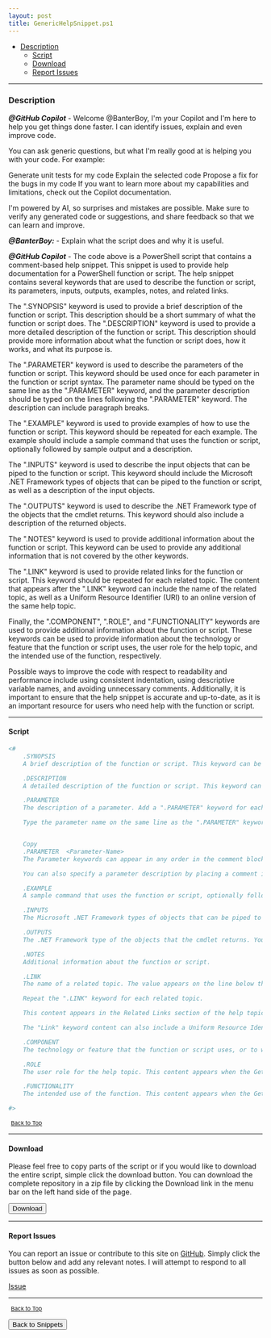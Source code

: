 ```yaml
---
layout: post
title: GenericHelpSnippet.ps1
---
```


- [Description](#description)
  - [Script](#script)
  - [Download](#download)
  - [Report Issues](#report-issues)

---

### Description

**_@GitHub Copilot_** - Welcome @BanterBoy, I'm your Copilot and I'm here to help you get things done faster. I can identify issues, explain and even improve code.

You can ask generic questions, but what I'm really good at is helping you with your code. For example:

Generate unit tests for my code
Explain the selected code
Propose a fix for the bugs in my code
If you want to learn more about my capabilities and limitations, check out the Copilot documentation.

I'm powered by AI, so surprises and mistakes are possible. Make sure to verify any generated code or suggestions, and share feedback so that we can learn and improve.

**_@BanterBoy:_** - Explain what the script does and why it is useful.

**_@GitHub Copilot_** - The code above is a PowerShell script that contains a comment-based help snippet. This snippet is used to provide help documentation for a PowerShell function or script. The help snippet contains several keywords that are used to describe the function or script, its parameters, inputs, outputs, examples, notes, and related links.

The ".SYNOPSIS" keyword is used to provide a brief description of the function or script. This description should be a short summary of what the function or script does. The ".DESCRIPTION" keyword is used to provide a more detailed description of the function or script. This description should provide more information about what the function or script does, how it works, and what its purpose is.

The ".PARAMETER" keyword is used to describe the parameters of the function or script. This keyword should be used once for each parameter in the function or script syntax. The parameter name should be typed on the same line as the ".PARAMETER" keyword, and the parameter description should be typed on the lines following the ".PARAMETER" keyword. The description can include paragraph breaks.

The ".EXAMPLE" keyword is used to provide examples of how to use the function or script. This keyword should be repeated for each example. The example should include a sample command that uses the function or script, optionally followed by sample output and a description.

The ".INPUTS" keyword is used to describe the input objects that can be piped to the function or script. This keyword should include the Microsoft .NET Framework types of objects that can be piped to the function or script, as well as a description of the input objects.

The ".OUTPUTS" keyword is used to describe the .NET Framework type of the objects that the cmdlet returns. This keyword should also include a description of the returned objects.

The ".NOTES" keyword is used to provide additional information about the function or script. This keyword can be used to provide any additional information that is not covered by the other keywords.

The ".LINK" keyword is used to provide related links for the function or script. This keyword should be repeated for each related topic. The content that appears after the ".LINK" keyword can include the name of the related topic, as well as a Uniform Resource Identifier (URI) to an online version of the same help topic.

Finally, the ".COMPONENT", ".ROLE", and ".FUNCTIONALITY" keywords are used to provide additional information about the function or script. These keywords can be used to provide information about the technology or feature that the function or script uses, the user role for the help topic, and the intended use of the function, respectively.

Possible ways to improve the code with respect to readability and performance include using consistent indentation, using descriptive variable names, and avoiding unnecessary comments. Additionally, it is important to ensure that the help snippet is accurate and up-to-date, as it is an important resource for users who need help with the function or script.

---

#### Script

```powershell
<#
    .SYNOPSIS
    A brief description of the function or script. This keyword can be used only once in each topic.

    .DESCRIPTION
    A detailed description of the function or script. This keyword can be used only once in each topic.

    .PARAMETER
    The description of a parameter. Add a ".PARAMETER" keyword for each parameter in the function or script syntax.

    Type the parameter name on the same line as the ".PARAMETER" keyword. Type the parameter description on the lines following the ".PARAMETER" keyword. Windows PowerShell interprets all text between the ".PARAMETER" line and the next keyword or the end of the comment block as part of the parameter description. The description can include paragraph breaks.


    Copy
    .PARAMETER  <Parameter-Name>
    The Parameter keywords can appear in any order in the comment block, but the function or script syntax determines the order in which the parameters (and their descriptions) appear in help topic. To change the order, change the syntax.

    You can also specify a parameter description by placing a comment in the function or script syntax immediately before the parameter variable name. If you use both a syntax comment and a Parameter keyword, the description associated with the Parameter keyword is used, and the syntax comment is ignored.

    .EXAMPLE
    A sample command that uses the function or script, optionally followed by sample output and a description. Repeat this keyword for each example.

    .INPUTS
    The Microsoft .NET Framework types of objects that can be piped to the function or script. You can also include a description of the input objects.

    .OUTPUTS
    The .NET Framework type of the objects that the cmdlet returns. You can also include a description of the returned objects.

    .NOTES
    Additional information about the function or script.

    .LINK
    The name of a related topic. The value appears on the line below the ".LINK" keyword and must be preceded by a comment symbol # or included in the comment block.

    Repeat the ".LINK" keyword for each related topic.

    This content appears in the Related Links section of the help topic.

    The "Link" keyword content can also include a Uniform Resource Identifier (URI) to an online version of the same help topic. The online version opens when you use the Online parameter of Get-Help. The URI must begin with "http" or "https".

    .COMPONENT
    The technology or feature that the function or script uses, or to which it is related. This content appears when the Get-Help command includes the Component parameter of Get-Help.

    .ROLE
    The user role for the help topic. This content appears when the Get-Help command includes the Role parameter of Get-Help.

    .FUNCTIONALITY
    The intended use of the function. This content appears when the Get-Help command includes the Functionality parameter of Get-Help.

#>
```

<span style="font-size:11px;"><a href="#"><i class="fas fa-caret-up" aria-hidden="true" style="color: white; margin-right:5px;"></i>Back to Top</a></span>

---

#### Download

Please feel free to copy parts of the script or if you would like to download the entire script, simple click the download button. You can download the complete repository in a zip file by clicking the Download link in the menu bar on the left hand side of the page.

<button class="btn" type="submit" onclick="window.open('/PowerShell/snippets/GenericHelpSnippet.ps1')">
    <i class="fa fa-cloud-download-alt">
    </i>
        Download
</button>

---

#### Report Issues

You can report an issue or contribute to this site on <a href="https://github.com/BanterBoy/scripts-blog/issues">GitHub</a>. Simply click the button below and add any relevant notes. I will attempt to respond to all issues as soon as possible.

<!-- Place this tag where you want the button to render. -->

<a class="github-button" href="https://github.com/BanterBoy/scripts-blog/issues/new?title=GenericHelpSnippet.ps1&body=There is a problem with this function. Please find details below." data-show-count="true" aria-label="Issue BanterBoy/scripts-blog on GitHub">Issue</a>

---

<span style="font-size:11px;"><a href="#"><i class="fas fa-caret-up" aria-hidden="true" style="color: white; margin-right:5px;"></i>Back to Top</a></span>

<a href="/menu/_pages/snippets.html">
    <button class="btn">
        <i class='fas fa-reply'>
        </i>
            Back to Snippets
    </button>
</a>

[1]: http://ecotrust-canada.github.io/markdown-toc
[2]: https://github.com/googlearchive/code-prettify

